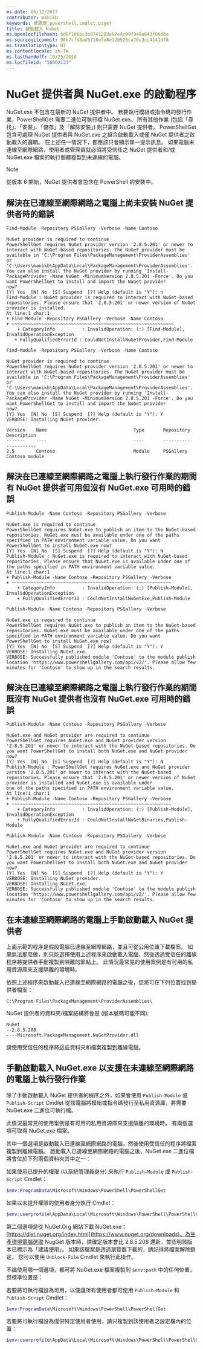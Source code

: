 ```yaml
---
ms.date: 06/12/2017
contributor: manikb
keywords: 資源庫,powershell,cmdlet,psget
title: 啟動載入 NuGet
ms.openlocfilehash: 6d8f106bc3b8741203e87e4c097948a843f06d6e
ms.sourcegitcommit: 98b7cfd8ad5718efa8e320526ca76c3cc4141d78
ms.translationtype: HT
ms.contentlocale: zh-TW
ms.lasthandoff: 10/25/2018
ms.locfileid: "50002133"
---
```

# <a name="bootstrap-the-nuget-provider-and-nugetexe"></a>NuGet 提供者與 NuGet.exe 的啟動程序

NuGet.exe 不包含在最新的 NuGet 提供者中。 若要執行模組或指令碼的發行作業，PowerShellGet 需要二進位可執行檔 NuGet.exe。 所有其他作業 (包括「尋找」、「安裝」、「儲存」及「解除安裝」) 則只需要 NuGet 提供者。
PowerShellGet 包含可處理 NuGet 提供者與 NuGet.exe 之組合啟動載入或僅 NuGet 提供者之啟動載入的邏輯。 在上述任一情況下，都應該只會顯示單一提示訊息。 如果電腦未連線至網際網路，使用者或管理員就必須將受信任之 NuGet 提供者和/或 NuGet.exe 檔案的執行個體複製到未連線的電腦。

> [!NOTE]
> 從版本 6 開始，NuGet 提供者會包含在 PowerShell 的安裝中。

## <a name="resolving-error-when-the-nuget-provider-has-not-been-installed-on-a-machine-that-is-internet-connected"></a>解決在已連線至網際網路之電腦上尚未安裝 NuGet 提供者時的錯誤

```powershell
Find-Module -Repository PSGallery -Verbose -Name Contoso
```

```output
NuGet provider is required to continue
PowerShellGet requires NuGet provider version '2.8.5.201' or newer to interact with NuGet-based repositories. The NuGet provider must be available in 'C:\Program Files\PackageManagement\ProviderAssemblies' or
'C:\Users\manikb\AppData\Local\PackageManagement\ProviderAssemblies'. You can also install the NuGet provider by running 'Install-PackageProvider -Name NuGet -MinimumVersion 2.8.5.201 -Force'. Do you want PowerShellGet to install and import the NuGet provider
now?
[Y] Yes  [N] No  [S] Suspend  [?] Help (default is "Y"): n
Find-Module : NuGet provider is required to interact with NuGet-based repositories. Please ensure that '2.8.5.201' or newer version of NuGet provider is installed.
At line:1 char:1
+ Find-Module -Repository PSGallery -Verbose -Name Contoso
+ ~~~~~~~~~~~~~~~~~~~~~~~~~~~~~~~~~~~~~~~~~~~~~~~~~~~~~~~~~~~~
    + CategoryInfo          : InvalidOperation: (:) [Find-Module], InvalidOperationException
   + FullyQualifiedErrorId : CouldNotInstallNuGetProvider,Find-Module
```

```powershell
Find-Module -Repository PSGallery -Verbose -Name Contoso
```

```output
NuGet provider is required to continue
PowerShellGet requires NuGet provider version '2.8.5.201' or newer to interact with NuGet-based repositories. The NuGet provider must be available in 'C:\Program Files\PackageManagement\ProviderAssemblies' or
'C:\Users\manikb\AppData\Local\PackageManagement\ProviderAssemblies'. You can also install the NuGet provider by running 'Install-PackageProvider -Name NuGet -MinimumVersion 2.8.5.201 -Force'. Do you want PowerShellGet to install and import the NuGet provider
now?
[Y] Yes  [N] No  [S] Suspend  [?] Help (default is "Y"): Y
VERBOSE: Installing NuGet provider.

Version    Name                                Type       Repository           Description
-------    ----                                ----       ----------           -----------
2.5        Contoso                             Module     PSGallery        Contoso module
```

## <a name="resolving-error-when-the-nuget-provider-is-available-and-nugetexe-is-not-available-during-the-publish-operation-on-a-machine-that-is-internet-connected"></a>解決在已連線至網際網路之電腦上執行發行作業的期間有 NuGet 提供者可用但沒有 NuGet.exe 可用時的錯誤

```powershell
Publish-Module -Name Contoso -Repository PSGallery -Verbose
```

```output
NuGet.exe is required to continue
PowerShellGet requires NuGet.exe to publish an item to the NuGet-based repositories. NuGet.exe must be available under one of the paths specified in PATH environment variable value. Do you want PowerShellGet to install NuGet.exe now?
[Y] Yes  [N] No  [S] Suspend  [?] Help (default is "Y"): N
Publish-Module : NuGet.exe is required to interact with NuGet-based repositories. Please ensure that NuGet.exe is available under one of the paths specified in PATH environment variable value.
At line:1 char:1
+ Publish-Module -Name Contoso -Repository PSGallery -Verbose
+ ~~~~~~~~~~~~~~~~~~~~~~~~~~~~~~~~~~~~~~~~~~~~~~~~~~~~~~~~~~~
    + CategoryInfo          : InvalidOperation: (:) [Publish-Module], InvalidOperationException
    + FullyQualifiedErrorId : CouldNotInstallNuGetExe,Publish-Module
```

```powershell
Publish-Module -Name Contoso -Repository PSGallery -Verbose
```

```output
NuGet.exe is required to continue
PowerShellGet requires NuGet.exe to publish an item to the NuGet-based repositories. NuGet.exe must be available under one of the paths specified in PATH environment variable value. Do you want PowerShellGet to install NuGet.exe now?
[Y] Yes  [N] No  [S] Suspend  [?] Help (default is "Y"): Y
VERBOSE: Installing NuGet.exe.
VERBOSE: Successfully published module 'Contoso' to the module publish location 'https://www.powershellgallery.com/api/v2/'. Please allow few minutes for 'Contoso' to show up in the search results.
```

## <a name="resolving-error-when-both-nuget-provider-and-nugetexe-are-not-available-during-the-publish-operation-on-a-machine-that-is-internet-connected"></a>解決在已連線至網際網路之電腦上執行發行作業的期間既沒有 NuGet 提供者也沒有 NuGet.exe 可用時的錯誤

```powershell
Publish-Module -Name Contoso -Repository PSGallery -Verbose
```

```output
NuGet.exe and NuGet provider are required to continue
PowerShellGet requires NuGet.exe and NuGet provider version '2.8.5.201' or newer to interact with the NuGet-based repositories. Do you want PowerShellGet to install both NuGet.exe and NuGet provider now?
[Y] Yes  [N] No  [S] Suspend  [?] Help (default is "Y"): N
Publish-Module : PowerShellGet requires NuGet.exe and NuGet provider version '2.8.5.201' or newer to interact with the NuGet-based repositories. Please ensure that '2.8.5.201' or newer version of NuGet provider is installed and NuGet.exe is available under
one of the paths specified in PATH environment variable value.
At line:1 char:1
+ Publish-Module -Name Contoso -Repository PSGallery -Verbose
+ ~~~~~~~~~~~~~~~~~~~~~~~~~~~~~~~~~~~~~~~~~~~~~~~~~~~~~~~~~~~
    + CategoryInfo          : InvalidOperation: (:) [Publish-Module], InvalidOperationException
    + FullyQualifiedErrorId : CouldNotInstallNuGetBinaries,Publish-Module
```

```powershell
Publish-Module -Name Contoso -Repository PSGallery -Verbose
```

```output
NuGet.exe and NuGet provider are required to continue
PowerShellGet requires NuGet.exe and NuGet provider version '2.8.5.201' or newer to interact with the NuGet-based repositories. Do you want PowerShellGet to install both NuGet.exe and NuGet provider now?
[Y] Yes  [N] No  [S] Suspend  [?] Help (default is "Y"): Y
VERBOSE: Installing NuGet provider.
VERBOSE: Installing NuGet.exe.
VERBOSE: Successfully published module 'Contoso' to the module publish location 'https://www.powershellgallery.com/api/v2/'. Please allow few minutes for 'Contoso' to show up in the search results.
```

## <a name="manually-bootstrapping-the-nuget-provider-on-a-machine-that-is-not-connected-to-the-internet"></a>在未連線至網際網路的電腦上手動啟動載入 NuGet 提供者

上面示範的程序是假設電腦已連線至網際網路，並且可從公用位置下載檔案。 如果無法那麼做，則只能選擇使用上述程序來啟動載入電腦，然後透過受信任的離線程序將提供者手動複製到隔離的節點上。 此情況最常見的使用案例是有可用的私用資源庫來支援隔離的環境時。

依照上述程序來啟動載入已連線至網際網路的電腦之後，您將可在下列位置找到提供者檔案：

`C:\Program Files\PackageManagement\ProviderAssemblies\`

NuGet 提供者的資料夾/檔案結構將會是 (版本號碼可能不同):

```
NuGet
--2.8.5.208
----Microsoft.PackageManagement.NuGetProvider.dll
```

請使用受信任的程序將這些資料夾和檔案複製到離線電腦。

## <a name="manually-bootstrapping-nugetexe-to-support-publish-operations-on-a-machine-that-is-not-connected-to-the-internet"></a>手動啟動載入 NuGet.exe 以支援在未連線至網際網路的電腦上執行發行作業

除了手動啟動載入 NuGet 提供者的程序之外，如果會使用 `Publish-Module` 或 `Publish-Script` Cmdlet 從該電腦將模組或指令碼發行至私用資源庫，將需要 NuGet.exe 二進位可執行檔。

此情況最常見的使用案例是有可用的私用資源庫來支援隔離的環境時。 有兩個選項可取得 NuGet.exe 檔案。

其中一個選項是啟動載入已連線至網際網路的電腦，然後使用受信任的程序將檔案複製到離線電腦。 啟動載入已連線至網際網路的電腦之後，NuGet.exe 二進位檔將會位於下列兩個資料夾其中之一：

如果使用已提升的權限 (以系統管理員身分) 來執行 `Publish-Module` 或 `Publish-Script` Cmdlet：

```powershell
$env:ProgramData\Microsoft\Windows\PowerShell\PowerShellGet
```

如果以未提升權限的使用者身分執行 Cmdlet：

```powershell
$env:userprofile\AppData\Local\Microsoft\Windows\PowerShell\PowerShellGet\
```

第二個選項是從 NuGet.Org 網站下載 NuGet.exe：[https://dist.nuget.org/index.html](https://www.nuget.org/downloads)。為生產環境電腦選取 NugGet 版本時，請確定版本會比 2.8.5.208 還新，並認明該版本已標示為「建議使用」。 如果該檔案是透過瀏覽器下載的，請記得將檔案解除鎖定。 您可以使用 `Unblock-File` Cmdlet 來執行此操作。

不論使用哪一個選項，都可將 NuGet.exe 檔案複製到 `$env:path` 中的任何位置，但標準位置是：

若要將可執行檔設為可用，以便讓所有使用者都可使用 `Publish-Module` 和 `Publish-Script` Cmdlet：

```powershell
$env:ProgramData\Microsoft\Windows\PowerShell\PowerShellGet
```

若要將可執行檔設為僅供特定使用者使用，請只複製到該使用者之設定檔內的位置：

```powershell
$env:userprofile\AppData\Local\Microsoft\Windows\PowerShell\PowerShellGet\
```

